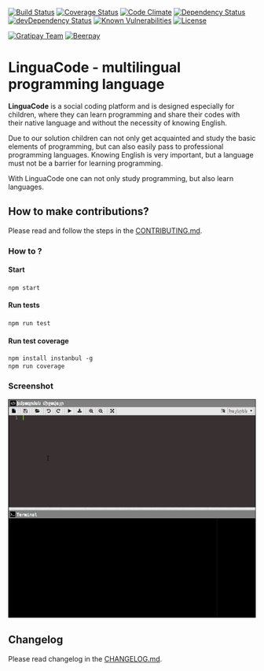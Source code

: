[![Build Status](https://travis-ci.org/LinguaCode/linguacode-api.svg?branch=master)](https://travis-ci.org/LinguaCode/linguacode-api)
[![Coverage Status](https://coveralls.io/repos/github/LinguaCode/linguacode-api/badge.svg?branch=master&v=6)](https://coveralls.io/github/LinguaCode/linguacode-api?branch=master)
[![Code Climate](https://codeclimate.com/github/LinguaCode/linguacode-api/badges/gpa.svg?v=1)](https://codeclimate.com/github/LinguaCode/linguacode-api)
[![Dependency Status](https://david-dm.org/LinguaCode/linguacode-api.svg)](https://david-dm.org/LinguaCode/linguacode-api)
[![devDependency Status](https://david-dm.org/LinguaCode/linguacode-api/dev-status.svg)](https://david-dm.org/LinguaCode/linguacode-api#info=devDependencies)
[![Known Vulnerabilities](https://snyk.io/test/github/LinguaCode/linguacode-api/3712b14a8a61690b8d3383227576d348df699ddf/badge.svg)](https://snyk.io/test/github/LinguaCode/linguacode-api/3712b14a8a61690b8d3383227576d348df699ddf)
[![License](http://img.shields.io/:license-gpl3-blue.svg?style=flat-square)](http://www.gnu.org/licenses/gpl-3.0.html)

[![Gratipay Team](https://img.shields.io/gratipay/team/LinguaCode.svg?maxAge=2592000&)](https://gratipay.com/LinguaCode/)
[![Beerpay](https://img.shields.io/beerpay/LinguaCode/linguacode-api.svg?maxAge=2592000?style=flat-square)](https://beerpay.io/LinguaCode/linguacode-api)

# LinguaCode - multilingual programming language
**LinguaCode** is a social coding platform and is designed especially for children, where they can learn programming and share their codes with their native language and without the necessity of knowing English.

Due to our solution children can not only get acquainted and study the basic elements of programming, but can also easily pass to professional programming languages. Knowing English is very important, but a language must not be a barrier for learning programming. 

With LinguaCode one can not only study programming, but also learn languages.

## How to make contributions?
Please read and follow the steps in the [CONTRIBUTING.md](https://github.com/LinguaCode/linguacode-api/blob/master/CONTRIBUTING.md).

### How to ?
#### Start
`npm start`

#### Run tests
`npm run test`

#### Run test coverage
```
npm install instanbul -g
npm run coverage
```

### Screenshot

![0.0.1](/screenshots/demonstration_0.0.1.gif)

## Changelog
Please read changelog in the [CHANGELOG.md](https://github.com/LinguaCode/linguacode-api/blob/master/CHANGELOG.md).
